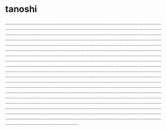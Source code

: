 # tanoshi
..............................................................................................................................................................................................................................................................................................................................................................................................................................................................................................................................................................................................................................................................................................................................................................................................................................................................................................................................................................................................................................................................................................................................................................................................................................................................................................................................................................................................................................................................................................................................................................................................................................................................................................................................................................................................................................................................................................................................................................................................................................................................................................................................................................................................................................................................................................................................................................................................................................................................................................................